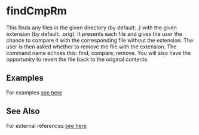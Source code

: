 <!-- Created by mkdoc DO NOT EDIT. -->

# findCmpRm

This finds any files in the given directory (by default: .) with the given
extension (by default: .orig). It presents each file and gives the user the
chance to compare it with the corresponding file without the extension. The user
is then asked whether to remove the file with the extension. The command name
echoes this: find, compare, remove. You will also have the opportunity to revert
the file back to the original contents.



## Examples
For examples [see here](_findCmpRm.EXAMPLES.md)


## See Also
For external references [see here](_findCmpRm.REFERENCES.md)
